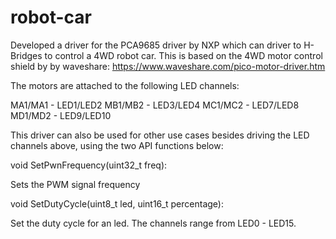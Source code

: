 # robot-car

Developed a driver for the PCA9685 driver by NXP which can driver to H-Bridges to control a 4WD robot car. This is based on the 4WD motor control shield by
by waveshare: https://www.waveshare.com/pico-motor-driver.htm

The motors are attached to the following LED channels:

MA1/MA1 - LED1/LED2
MB1/MB2 - LED3/LED4
MC1/MC2 - LED7/LED8
MD1/MD2 - LED9/LED10

This driver can also be used for other use cases besides driving the LED channels above, using the two API functions below:

void SetPwnFrequency(uint32_t freq):

Sets the PWM signal frequency

void SetDutyCycle(uint8_t led, uint16_t percentage):

Set the duty cycle for an led. The channels range from LED0 - LED15.
